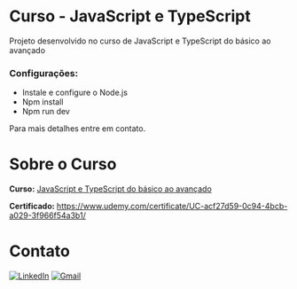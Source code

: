 # Curso - JavaScript e TypeScript

Projeto desenvolvido no curso de JavaScript e TypeScript do básico ao avançado

### Configurações:

- Instale e configure o Node.js 
- Npm install
- Npm run dev

Para mais detalhes entre em contato.

# Sobre o Curso

**Curso:**
<a href="https://www.udemy.com/course/curso-de-javascript-moderno-do-basico-ao-avancado/">JavaScript e TypeScript do básico ao avançado</a>

**Certificado:**
https://www.udemy.com/certificate/UC-acf27d59-0c94-4bcb-a029-3f966f54a3b1/

# Contato

[![LinkedIn](https://img.shields.io/badge/linkedin-%230077B5.svg?style=for-the-badge&logo=linkedin&logoColor=white&link=LINK-DO-SEU-LINKEDIN)](https://www.linkedin.com/in/rodrigo-goncalves-de-anchieta/)
[![Gmail](https://img.shields.io/badge/Gmail-D14836?style=for-the-badge&logo=gmail&logoColor=white&link=mailto:rodrigoganchieta@gmail.com)](mailto:rodrigoganchieta@gmail.com)